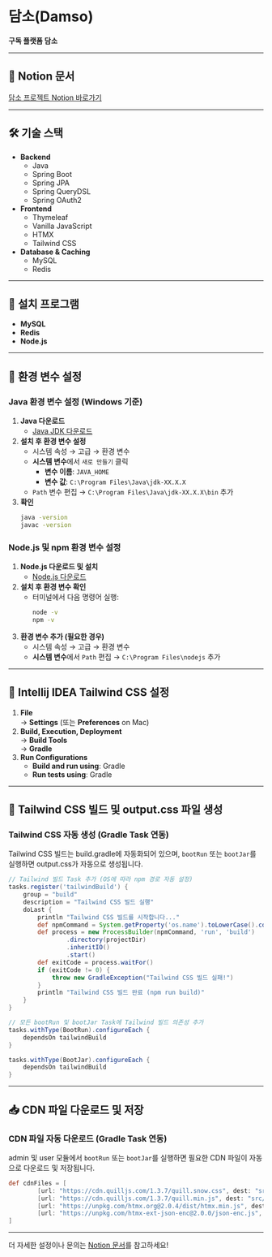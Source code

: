 # 담소(Damso)

**구독 플랫폼 담소**

---

## 📄 Notion 문서

[담소 프로젝트 Notion 바로가기](https://www.notion.so/150d484dae8180f882a5e2f25d5d0c6d)

---

## 🛠 기술 스택

- **Backend**
    - Java
    - Spring Boot
    - Spring JPA
    - Spring QueryDSL
    - Spring OAuth2
- **Frontend**
    - Thymeleaf
    - Vanilla JavaScript
    - HTMX
    - Tailwind CSS
- **Database & Caching**
    - MySQL
    - Redis

---

## 🔧 설치 프로그램

- **MySQL**
- **Redis**
- **Node.js**

---

## 🔑 환경 변수 설정

### Java 환경 변수 설정 (Windows 기준)

1. **Java 다운로드**
    - [Java JDK 다운로드](https://www.oracle.com/java/technologies/javase-downloads.html)
2. **설치 후 환경 변수 설정**
    - 시스템 속성 → 고급 → 환경 변수
    - **시스템 변수**에서 `새로 만들기` 클릭
        - **변수 이름**: `JAVA_HOME`
        - **변수 값**: `C:\Program Files\Java\jdk-XX.X.X`
    - `Path` 변수 편집 → `C:\Program Files\Java\jdk-XX.X.X\bin` 추가
3. **확인**
   ```bash
   java -version
   javac -version
   ```

### Node.js 및 npm 환경 변수 설정

1. **Node.js 다운로드 및 설치**
    - [Node.js 다운로드](https://nodejs.org/)
2. **설치 후 환경 변수 확인**
    - 터미널에서 다음 명령어 실행:
      ```bash
      node -v
      npm -v
      ```
3. **환경 변수 추가 (필요한 경우)**
    - 시스템 속성 → 고급 → 환경 변수
    - **시스템 변수**에서 `Path` 편집 → `C:\Program Files\nodejs` 추가

---

## 🧩 Intellij IDEA Tailwind CSS 설정

1. **File**\
   → **Settings** (또는 **Preferences** on Mac)
2. **Build, Execution, Deployment**\
   → **Build Tools**\
   → **Gradle**
3. **Run Configurations**
    - **Build and run using**: Gradle
    - **Run tests using**: Gradle

---

## 🎨 Tailwind CSS 빌드 및 output.css 파일 생성

### Tailwind CSS 자동 생성 (Gradle Task 연동)

Tailwind CSS 빌드는 build.gradle에 자동화되어 있으며, `bootRun` 또는 `bootJar`를 실행하면 output.css가 자동으로 생성됩니다.

```gradle
// Tailwind 빌드 Task 추가 (OS에 따라 npm 경로 자동 설정)
tasks.register('tailwindBuild') {
    group = "build"
    description = "Tailwind CSS 빌드 실행"
    doLast {
        println "Tailwind CSS 빌드를 시작합니다..."
        def npmCommand = System.getProperty('os.name').toLowerCase().contains('win') ? 'npm.cmd' : 'npm'
        def process = new ProcessBuilder(npmCommand, 'run', 'build')
                .directory(projectDir)
                .inheritIO()
                .start()
        def exitCode = process.waitFor()
        if (exitCode != 0) {
            throw new GradleException("Tailwind CSS 빌드 실패!")
        }
        println "Tailwind CSS 빌드 완료 (npm run build)"
    }
}

// 모든 bootRun 및 bootJar Task에 Tailwind 빌드 의존성 추가
tasks.withType(BootRun).configureEach {
    dependsOn tailwindBuild
}

tasks.withType(BootJar).configureEach {
    dependsOn tailwindBuild
}
```

---

## 📥 CDN 파일 다운로드 및 저장

### CDN 파일 자동 다운로드 (Gradle Task 연동)

admin 및 user 모듈에서 `bootRun` 또는 `bootJar`를 실행하면 필요한 CDN 파일이 자동으로 다운로드 및 저장됩니다.

```gradle
def cdnFiles = [
        [url: "https://cdn.quilljs.com/1.3.7/quill.snow.css", dest: "src/main/resources/static/css/quill.snow.css"],
        [url: "https://cdn.quilljs.com/1.3.7/quill.min.js", dest: "src/main/resources/static/script/quill.min.js"],
        [url: "https://unpkg.com/htmx.org@2.0.4/dist/htmx.min.js", dest: "src/main/resources/static/script/htmx.min.js"],
        [url: "https://unpkg.com/htmx-ext-json-enc@2.0.0/json-enc.js", dest: "src/main/resources/static/script/json-enc.js"]
]
```

---

더 자세한 설정이나 문의는 [Notion 문서](https://www.notion.so/150d484dae8180f882a5e2f25d5d0c6d)를 참고하세요!

